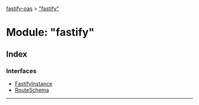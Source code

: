 [fastify-oas](../README.md) > ["fastify"](../modules/_fastify_.md)

# Module: "fastify"

## Index

### Interfaces

* [FastifyInstance](../interfaces/_fastify_.fastifyinstance.md)
* [RouteSchema](../interfaces/_fastify_.routeschema.md)

---

